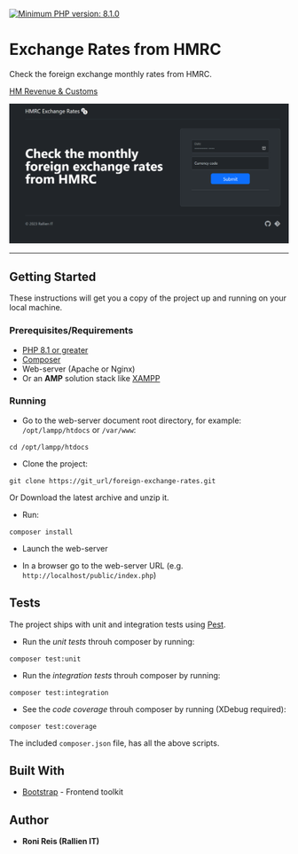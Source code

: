 [![Minimum PHP version: 8.1.0](https://img.shields.io/badge/php-8.1.0%2B-blue.svg?label=PHP)](https://www.php.net/)

Exchange Rates from HMRC
========================

Check the foreign exchange monthly rates from HMRC.

[HM Revenue & Customs](https://www.gov.uk/government/collections/exchange-rates-for-customs-and-vat)

<img src="assets/exrates.png" alt="Exchange Rates"><br>

----

## Getting Started

These instructions will get you a copy of the project up and running on your local machine. 

### Prerequisites/Requirements

- [PHP 8.1 or greater](https://www.php.net/)
- [Composer](https://getcomposer.org/)
- Web-server (Apache or Nginx)
- Or an **AMP** solution stack like [XAMPP](https://www.apachefriends.org/)

### Running

- Go to the web-server document root directory, for example: `/opt/lampp/htdocs` or `/var/www`:

```shell
cd /opt/lampp/htdocs
```

- Clone the project:

```shell
git clone https://git_url/foreign-exchange-rates.git
```

Or Download the latest archive and unzip it.

- Run:

```shell
composer install
```

- Launch the web-server

- In a browser go to the web-server URL (e.g. `http://localhost/public/index.php`)

## Tests

The project ships with unit and integration tests using [Pest](https://pestphp.com/).

- Run the _unit tests_ throuh composer by running:

```shell
composer test:unit
```

- Run the _integration tests_ throuh composer by running:

```shell
composer test:integration
```

- See the _code coverage_ throuh composer by running (XDebug required):

```shell
composer test:coverage
```

The included `composer.json` file, has all the above scripts.

## Built With

* [Bootstrap](https://getbootstrap.com/) - Frontend toolkit

## Author

* **Roni Reis (Rallien IT)**